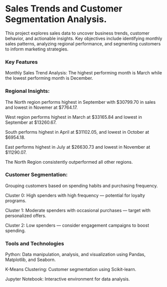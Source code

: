 
# Sales Trends and Customer Segmentation Analysis.


This project explores sales data to uncover business trends, customer behavior, and actionable insights.
Key objectives include identifying monthly sales patterns, analyzing regional performance, and segmenting customers to inform marketing strategies.

### Key Features

Monthly Sales Trend Analysis: The highest performing month is March while the lowest performing month is December.

### Regional Insights: 
The North region performs highest in September with $30799.70 in sales and lowest in Novemer at $7764.17.

West region performs highest in March at $33165.84 and lowest in September at $13260.67. 

South performs highest in April at $31102.05, and lowest in October at $6954.18.

East performs highest in July at $26630.73 and lowest in November at $11290.07.

The North Region consistently outperformed all other regions.

### Customer Segmentation: 
Grouping customers based on spending habits and purchasing frequency.

Cluster 0: High spenders with high frequency — potential for loyalty programs.

Cluster 1: Moderate spenders with occasional purchases — target with personalized offers.

Cluster 2: Low spenders — consider engagement campaigns to boost spending.

### Tools and Technologies

Python: Data manipulation, analysis, and visualization using Pandas, Matplotlib, and Seaborn.

K-Means Clustering: Customer segmentation using Scikit-learn.

Jupyter Notebook: Interactive environment for data analysis.

